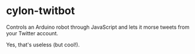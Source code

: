 # cylon-twitbot

Controls an Arduino robot through JavaScript and lets it morse tweets from your Twitter account.

Yes, that's useless (but cool!).